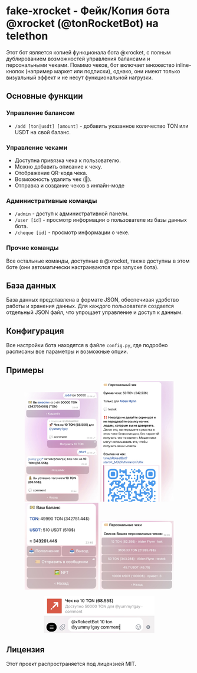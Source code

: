 # fake-xrocket - Фейк/Копия бота @xrocket (@tonRocketBot) на telethon

Этот бот является копией функционала бота @xrocket, с полным дублированием возможностей управления балансами и персональными чеками. Помимо чеков, бот включает множество inline-кнопок (например маркет или подписки), однако, они имеют только визуальный эффект и не несут функциональной нагрузки.

## Основные функции

### Управление балансом
- `/add [ton|usdt] [amount]` - добавить указанное количество TON или USDT на свой баланс.

### Управление чеками
- Доступна привязка чека к пользователю.
- Можно добавить описание к чеку.
- Отображение QR-кода чека.
- Возможность удалить чек (🤯).
- Отправка и создание чеков в инлайн-моде

### Административные команды
- `/admin` - доступ к административной панели.
- `/user [id]` - просмотр информации о пользователе из базы данных бота.
- `/cheque [id]` - просмотр информации о чеке.

### Прочие команды
Все остальные команды, доступные в @xrocket, также доступны в этом боте (они автоматически настраиваются при запуске бота).

## База данных
База данных представлена в формате JSON, обеспечивая удобство работы и хранения данных. Для каждого пользователя создается отдельный JSON файл, что упрощает управление и доступ к данным.

## Конфигурация
Все настройки бота находятся в файле `config.py`, где подробно расписаны все параметры и возможные опции.

## Примеры
<p align="center">
  <img src="https://github.com/yummy1gay/fake-xrocket/blob/main/images/1.PNG" width="200">
  <img src="https://github.com/yummy1gay/fake-xrocket/blob/main/images/2.PNG" width="200">
  <img src="https://github.com/yummy1gay/fake-xrocket/blob/main/images/3.PNG" width="200">
  <img src="https://github.com/yummy1gay/fake-xrocket/blob/main/images/4.PNG" width="200">
</p>

<p align="center">
  <img src="https://github.com/yummy1gay/fake-xrocket/blob/main/images/5.PNG" width="300">
</p>

## Лицензия
Этот проект распространяется под лицензией MIT.
